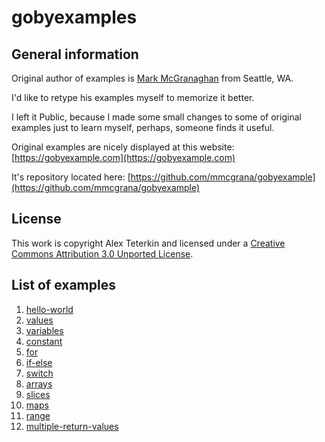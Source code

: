 # gobyexamples

## General information

Original author of examples is [Mark McGranaghan](https://github.com/mmcgrana) from Seattle, WA.

I'd like to retype his examples myself to memorize it better.

I left it Public, because I made some small changes to some of original examples just to learn myself, perhaps, someone finds it useful.

Original examples are nicely displayed at this website: [https://gobyexample.com](https://gobyexample.com)

It's repository located here: [https://github.com/mmcgrana/gobyexample](https://github.com/mmcgrana/gobyexample)

## License

This work is copyright Alex Teterkin and licensed under a [Creative Commons Attribution 3.0 Unported License](http://creativecommons.org/licenses/by/3.0/).

## List of examples

1. [hello-world](examples/hello-world)
1. [values](examples/values)
1. [variables](examples/variables)
1. [constant](examples/constant)
1. [for](examples/for)
1. [if-else](examples/if-else)
1. [switch](examples/switch)
1. [arrays](examples/arrays)
1. [slices](examples/slices)
1. [maps](examples/maps)
1. [range](examples/range)
1. [multiple-return-values](examples/multiple-return-values)
